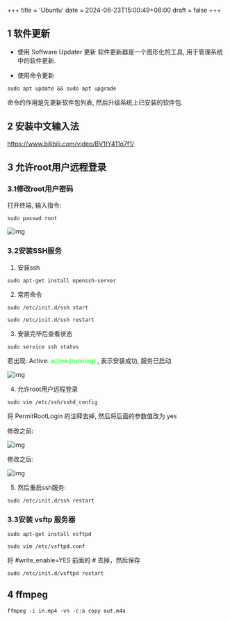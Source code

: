 +++
title = 'Ubuntu'
date = 2024-06-23T15:00:49+08:00
draft = false
+++

## 1 软件更新

- 使用 Software Updater 更新
软件更新器是一个图形化的工具, 用于管理系统中的软件更新. 

- 使用命令更新
```
sudo apt update && sudo apt upgrade
```
命令的作用是先更新软件包列表, 然后升级系统上已安装的软件包.

## 2 安装中文输入法

https://www.bilibili.com/video/BV1tY411q7f1/

## 3 允许root用户远程登录

### 3.1修改root用户密码

打开终端, 输入指令:

```
sudo passwd root
```

![img](https://figurebeed.oss-cn-qingdao.aliyuncs.com/img/1064350-20181019172436504-1455601764.png)

### 3.2安装SSH服务

1. 安装ssh

```
sudo apt-get install openssh-server
```

2. 常用命令

```启动ssh服务
sudo /etc/init.d/ssh start
```

```重启ssh服务
sudo /etc/init.d/ssh restart
```

3. 安装完毕后查看状态

```
sudo service ssh status
```

若出现: Active: <font color=00ff00>active (running)</font> , 表示安装成功, 服务已启动.

![img](https://figurebeed.oss-cn-qingdao.aliyuncs.com/img/vm_ssh11.png)

4. 允许root用户远程登录

```
sudo vim /etc/ssh/sshd_config
```
将 PermitRootLogin 的注释去掉, 然后将后面的参数值改为 yes

修改之前:

![img](https://figurebeed.oss-cn-qingdao.aliyuncs.com/img/1064350-20181019175357865-539673795.png)

修改之后:

![img](https://figurebeed.oss-cn-qingdao.aliyuncs.com/img/1064350-20181019175515750-1734350884.png)

5. 然后重启ssh服务:

```
sudo /etc/init.d/ssh restart
```

### 3.3安装 vsftp 服务器

```
sudo apt-get install vsftpd
```

```
sudo vim /etc/vsftpd.conf
```
将 #write_enable=YES 前面的 # 去掉，然后保存

```重启服务
sudo /etc/init.d/vsftpd restart
```

## 4 ffmpeg

```
ffmpeg -i in.mp4 -vn -c:a copy out.m4a
```